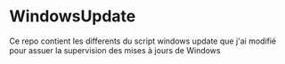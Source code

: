 # WindowsUpdate

Ce repo contient les differents du script windows update que j'ai modifié pour assuer la supervision des mises à jours de Windows
